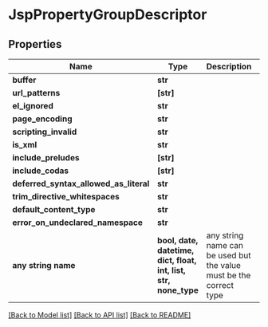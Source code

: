 # JspPropertyGroupDescriptor


## Properties
Name | Type | Description | Notes
------------ | ------------- | ------------- | -------------
**buffer** | **str** |  | [optional] 
**url_patterns** | **[str]** |  | [optional] 
**el_ignored** | **str** |  | [optional] 
**page_encoding** | **str** |  | [optional] 
**scripting_invalid** | **str** |  | [optional] 
**is_xml** | **str** |  | [optional] 
**include_preludes** | **[str]** |  | [optional] 
**include_codas** | **[str]** |  | [optional] 
**deferred_syntax_allowed_as_literal** | **str** |  | [optional] 
**trim_directive_whitespaces** | **str** |  | [optional] 
**default_content_type** | **str** |  | [optional] 
**error_on_undeclared_namespace** | **str** |  | [optional] 
**any string name** | **bool, date, datetime, dict, float, int, list, str, none_type** | any string name can be used but the value must be the correct type | [optional]

[[Back to Model list]](../README.md#documentation-for-models) [[Back to API list]](../README.md#documentation-for-api-endpoints) [[Back to README]](../README.md)


